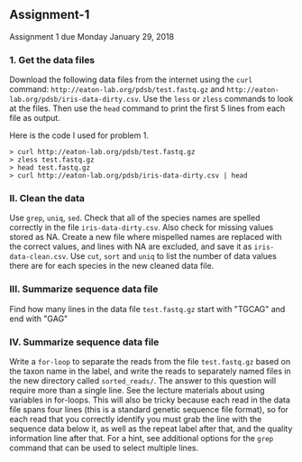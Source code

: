 ## Assignment-1
Assignment 1 due Monday January 29, 2018

### 1. Get the data files
Download the following data files from the internet using the ```curl``` command: ```http://eaton-lab.org/pdsb/test.fastq.gz``` and ```http://eaton-lab.org/pdsb/iris-data-dirty.csv```. Use the ```less``` or ```zless``` commands to look at the files. Then use the ```head``` command to print the first 5 lines from each file as output.

Here is the code I used for problem 1.

```
> curl http://eaton-lab.org/pdsb/test.fastq.gz
> zless test.fastq.gz
> head test.fastq.gz
> curl http://eaton-lab.org/pdsb/iris-data-dirty.csv | head
```
### II. Clean the data
Use ```grep```, ```uniq```, ```sed```. Check that all of the species names are spelled correctly in the file ```iris-data-dirty.csv```. Also check for missing values stored as NA. Create a new file where mispelled names are replaced with the correct values, and lines with NA are excluded, and save it as ```iris-data-clean.csv```. Use ```cut```, ```sort``` and ```uniq``` to list the number of data values there are for each species in the new cleaned data file.

### III. Summarize sequence data file
Find how many lines in the data file ```test.fastq.gz``` start with "TGCAG" and end with "GAG"

### IV. Summarize sequence data file
Write a ```for-loop``` to separate the reads from the file ```test.fastq.gz``` based on the taxon name in the label, and write the reads to separately named files in the new directory called ```sorted_reads/```. The answer to this question will require more than a single line. See the lecture materials about using variables in for-loops. This will also be tricky because each read in the data file spans four lines (this is a standard genetic sequence file format), so for each read that you correctly identify you must grab the line with the sequence data below it, as well as the repeat label after that, and the quality information line after that. For a hint, see additional options for the ```grep``` command that can be used to select multiple lines.
